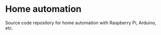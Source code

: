 Home automation
==========

Source code repository for home automation with Raspberry Pi, Arduino, etc.
